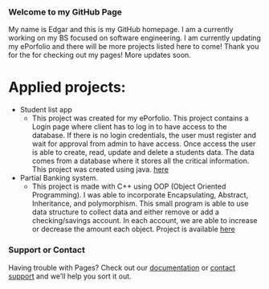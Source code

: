 ### Welcome to my GitHub Page

My name is Edgar and this is my GitHub homepage.  I am a currently working on my BS focused on software engineering.  I am currently updating my ePorfolio and there will be more projects listed here to come!  Thank you for the for checking out my pages! More updates soon.


# Applied projects:

- Student list app
  + This project was created for my ePorfolio. This project contains a Login page where client has to log in to have access to the database.  If there is no login credentials, the user must register and wait for approval from admin to have access.  Once access the user is able to create, read, update and delete a students data.  The data comes from a database where it stores all the critical information.  This project was created using java. [here](https://github.com/eortega21/portfolio)
- Partial Banking system.
  + This project is made with C++ using OOP (Object Oriented Programming). I was able to incorporate Encapsulating, Abstract, Inheritance, and polymorphism. This small program is able to use data structure to collect data and either remove or add a checking/savings account. In each account, we are able to increase or decrease the amount each object.  Project is available [here](https://github.com/eortega21/PartialBankSystem)

### Support or Contact

Having trouble with Pages? Check out our [documentation](https://docs.github.com/categories/github-pages-basics/) or [contact support](https://support.github.com/contact) and we’ll help you sort it out.
